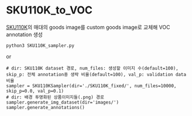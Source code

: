 # SKU110K_to_VOC
[SKU110K](https://github.com/eg4000/SKU110K_CVPR19)의 매대의 goods image를 custom goods image로 교체해 VOC annotation 생성

~~~
python3 SKU110K_sampler.py
~~~
or
~~~
# dir: SKU110K dataset 경로, num_files: 생성할 이미지 수(default=100), skip_p: 전체 annotation중 생략 비율(default=100), val_p: validation data 비율
sampler = SKU110KSampler(dir='./SKU110K_fixed/', num_files=10000, skip_p=0.0, val_p=0.1)
# dir: 배경 투명화된 상품이미지들(.png) 경로
sampler.generate_img_dataset(dir='images/')
sampler.generate_annotations()
~~~

